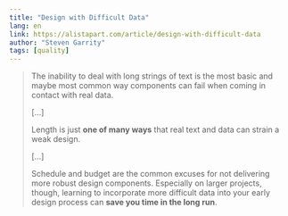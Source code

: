 ```yaml
---
title: "Design with Difficult Data"
lang: en
link: https://alistapart.com/article/design-with-difficult-data
author: "Steven Garrity"
tags: [quality]
---
```


> The inability to deal with long strings of text is the most basic and maybe most common way components can fail when coming in contact with real data.
>
> […]
>
> Length is just **one of many ways** that real text and data can strain a weak design.
>
> […]
>
> Schedule and budget are the common excuses for not delivering more robust design components. Especially on larger projects, though, learning to incorporate more difficult data into your early design process can **save you time in the long run**.
